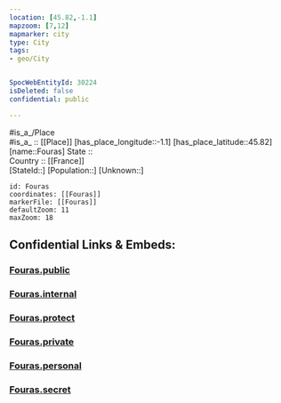 ```yaml
---
location: [45.82,-1.1] 
mapzoom: [7,12] 
mapmarker: city 
type: City
tags:
- geo/City


SpocWebEntityId: 30224
isDeleted: false
confidential: public

---
```

#is_a_/Place  
#is_a_ :: [[Place]] 
[has_place_longitude::-1.1] 
[has_place_latitude::45.82] 
[name::Fouras] 
State ::  
Country :: [[France]]  
[StateId::] 
[Population::] 
[Unknown::] 


```leaflet
id: Fouras
coordinates: [[Fouras]] 
markerFile: [[Fouras]] 
defaultZoom: 11 
maxZoom: 18
```


## Confidential Links & Embeds: 

### [Fouras.public](/_public/\Earth\Continent\Europe\Europe~West\France\regions~France\Nouvelle-Aquitaine\departments~Aquitaine\Charente-Maritime\communes~Charente-Maritime\Rochefort\cities~RochefortFouras.public.md) 

### [Fouras.internal](/_internal/\Earth\Continent\Europe\Europe~West\France\regions~France\Nouvelle-Aquitaine\departments~Aquitaine\Charente-Maritime\communes~Charente-Maritime\Rochefort\cities~RochefortFouras.internal.md) 

### [Fouras.protect](/_protect/\Earth\Continent\Europe\Europe~West\France\regions~France\Nouvelle-Aquitaine\departments~Aquitaine\Charente-Maritime\communes~Charente-Maritime\Rochefort\cities~RochefortFouras.protect.md) 

### [Fouras.private](/_private/\Earth\Continent\Europe\Europe~West\France\regions~France\Nouvelle-Aquitaine\departments~Aquitaine\Charente-Maritime\communes~Charente-Maritime\Rochefort\cities~RochefortFouras.private.md) 

### [Fouras.personal](/_personal/\Earth\Continent\Europe\Europe~West\France\regions~France\Nouvelle-Aquitaine\departments~Aquitaine\Charente-Maritime\communes~Charente-Maritime\Rochefort\cities~RochefortFouras.personal.md) 

### [Fouras.secret](/_secret/\Earth\Continent\Europe\Europe~West\France\regions~France\Nouvelle-Aquitaine\departments~Aquitaine\Charente-Maritime\communes~Charente-Maritime\Rochefort\cities~RochefortFouras.secret.md)

